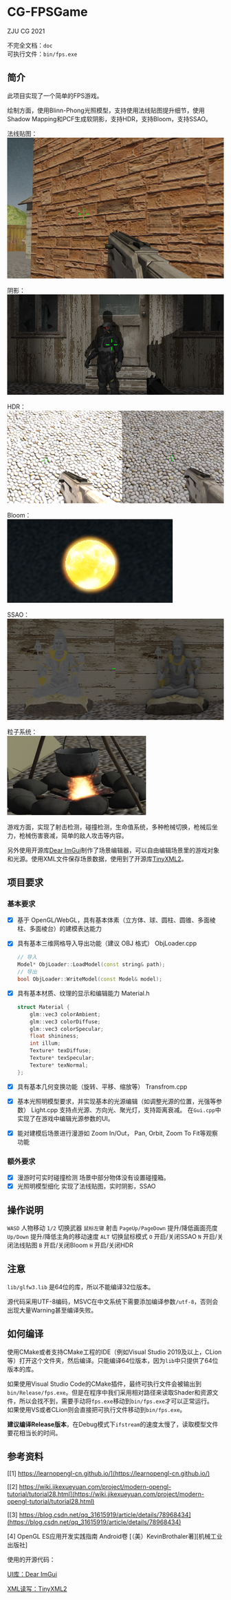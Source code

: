 ﻿# CG-FPSGame

ZJU CG 2021

不完全文档：`doc`  
可执行文件：`bin/fps.exe`

## 简介

此项目实现了一个简单的FPS游戏。

绘制方面，使用Blinn-Phong光照模型，支持使用法线贴图提升细节，使用Shadow Mapping和PCF生成软阴影，支持HDR，支持Bloom，支持SSAO。

法线贴图：  
![法线贴图](img/2021-12-28-23-53-20.png)

阴影：  
![Shadow](img/2021-12-28-23-54-59.png)

HDR：  
![HDR](img/2021-12-28-23-54-32.png)

Bloom：  
![泛光](img/2021-12-28-23-56-03.png)

SSAO：  
![SSAO](img/2021-12-28-23-56-51.png)

粒子系统：  
![粒子系统](img/2021-12-28-23-57-40.png)

游戏方面，实现了射击检测，碰撞检测，生命值系统，多种枪械切换，枪械后坐力，枪械伤害衰减，简单的敌人攻击等内容。

另外使用开源库[Dear ImGui](https://github.com/ocornut/imgui)制作了场景编辑器，可以自由编辑场景里的游戏对象和光源。使用XML文件保存场景数据，使用到了开源库[TinyXML2](https://github.com/leethomason/tinyxml2)。

## 项目要求

### 基本要求

- [x] 基于 OpenGL/WebGL，具有基本体素（立方体、球、圆柱、圆锥、多面棱柱、多面棱台）的建模表达能力
- [x] 具有基本三维网格导入导出功能（建议 OBJ 格式）
    ObjLoader.cpp

    ```cpp
    // 导入
    Model* ObjLoader::LoadModel(const string& path);
    // 导出
    bool ObjLoader::WriteModel(const Model& model);
    ```

- [x] 具有基本材质、纹理的显示和编辑能力
    Material.h

    ```cpp
    struct Material {
        glm::vec3 colorAmbient;
        glm::vec3 colorDiffuse;
        glm::vec3 colorSpecular;
        float shininess;
        int illum;
        Texture* texDiffuse;
        Texture* texSpecular;
        Texture* texNormal;
    };
    ```

- [x] 具有基本几何变换功能（旋转、平移、缩放等）
    Transfrom.cpp
- [x] 基本光照明模型要求，并实现基本的光源编辑（如调整光源的位置，光强等参数）
    Light.cpp
    支持点光源、方向光、聚光灯，支持距离衰减。
    在`Gui.cpp`中实现了在游戏中编辑光源参数的UI。
- [x] 能对建模后场景进行漫游如 Zoom In/Out， Pan, Orbit, Zoom To Fit等观察功能

### 额外要求

- [x] 漫游时可实时碰撞检测
    场景中部分物体没有设置碰撞箱。
- [x] 光照明模型细化
    实现了法线贴图，实时阴影，SSAO

## 操作说明

`WASD` 人物移动
`1/2` 切换武器
`鼠标左键` 射击
`PageUp/PageDown` 提升/降低画面亮度
`Up/Down` 提升/降低主角的移动速度
`ALT` 切换鼠标模式
`O` 开启/关闭SSAO
`N` 开启/关闭法线贴图
`B` 开启/关闭Bloom
`H` 开启/关闭HDR

## 注意

`lib/glfw3.lib` 是64位的库，所以不能编译32位版本。

源代码采用UTF-8编码，MSVC在中文系统下需要添加编译参数`/utf-8`，否则会出现大量Warning甚至编译失败。

## 如何编译

使用CMake或者支持CMake工程的IDE（例如Visual Studio 2019及以上，CLion等）打开这个文件夹，然后编译。只能编译64位版本，因为`lib`中只提供了64位版本的库。

如果使用Visual Studio Code的CMake插件，最终可执行文件会被输出到`bin/Release/fps.exe`。但是在程序中我们采用相对路径来读取Shader和资源文件，所以会找不到，需要手动将`fps.exe`移动到`bin/fps.exe`才可以正常运行。  
如果使用VS或者CLion则会直接把可执行文件移动到`bin/fps.exe`。

**建议编译Release版本**，在Debug模式下`ifstream`的速度太慢了，读取模型文件要花相当长的时间。

## 参考资料

[[1] https://learnopengl-cn.github.io/](https://learnopengl-cn.github.io/)

[[2] https://wiki.jikexueyuan.com/project/modern-opengl-tutorial/tutorial28.html](https://wiki.jikexueyuan.com/project/modern-opengl-tutorial/tutorial28.html)

[[3] https://blog.csdn.net/qq_31615919/article/details/78968434](https://blog.csdn.net/qq_31615919/article/details/78968434)

[4] OpenGL ES应用开发实践指南  Android卷 [（美）KevinBrothaler著][机械工业出版社]

使用的开源代码：

[UI库：Dear ImGui](https://github.com/ocornut/imgui)

[XML读写：TinyXML2](https://github.com/leethomason/tinyxml2)
